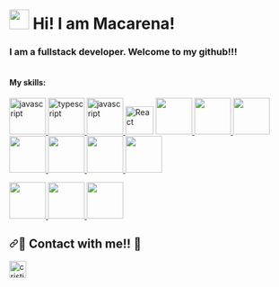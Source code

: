 <h1><a target="_blank" rel="noopener noreferrer nofollow" href="https://camo.githubusercontent.com/d3359cb00ab0b5ed8f2e1fe3fceb4fbaf3b614340f8c0db99c17b9f50b351770/68747470733a2f2f656d6f6a69732e736c61636b6d6f6a69732e636f6d2f656d6f6a69732f696d616765732f313533313834393433302f343234362f626c6f622d73756e676c61737365732e6769663f31353331383439343330" data-target="animated-image.originalLink"><img src="https://camo.githubusercontent.com/d3359cb00ab0b5ed8f2e1fe3fceb4fbaf3b614340f8c0db99c17b9f50b351770/68747470733a2f2f656d6f6a69732e736c61636b6d6f6a69732e636f6d2f656d6f6a69732f696d616765732f313533313834393433302f343234362f626c6f622d73756e676c61737365732e6769663f31353331383439343330" data-canonical-src="https://emojis.slackmojis.com/emojis/images/1531849430/4246/blob-sunglasses.gif?1531849430" width="35" style=" display: inline-block;" data-target="animated-image.originalImage"></a> Hi! I am Macarena!</h1>
<h3> I am a fullstack developer. Welcome to my github!!!</h3>
<img src="https://iconos8.es/icon/TP9RR7DE1AuH/c%C3%B3digo" alt="">

#### My skills:


<p align="left"> 
  <a href="https://www.typescriptlang.org/" target="_blank"> 
    <img src="https://upload.wikimedia.org/wikipedia/commons/thumb/4/4c/Typescript_logo_2020.svg/1200px-Typescript_logo_2020.svg.png" alt="javascript" width="65" height="65"/> 
 <a href="https://www.javascript.com/" target="_blank"> 
<img src="https://cdn.pixabay.com/photo/2015/04/23/17/41/javascript-736400_1280.png" alt="typescript" width="65" height="65"/> </a>
<a href="https://www.php.net/" target="_blank"> 
<img src="https://www.php.net/images/meta-image.png" alt="javascript" width="65" height="65"/>  </a>
<a target="_blank" rel="noopener noreferrer nofollow" href="https://camo.githubusercontent.com/518977ed5e52020624daf41cf644046368af610f19a7b1220dd1d58377d08288/68747470733a2f2f70726f66696c696e61746f722e7269736861762e6465762f736b696c6c732d6173736574732f72656163742d6f726967696e616c2d776f72646d61726b2e737667"><img alt="React" height="50" width="50" src="https://camo.githubusercontent.com/518977ed5e52020624daf41cf644046368af610f19a7b1220dd1d58377d08288/68747470733a2f2f70726f66696c696e61746f722e7269736861762e6465762f736b696c6c732d6173736574732f72656163742d6f726967696e616c2d776f72646d61726b2e737667" data-canonical-src="https://profilinator.rishav.dev/skills-assets/react-original-wordmark.svg" style="max-width: 100%;"></a>
<a href="https:https://angular.io/cli" target="_blank"> 
<img src="https://angular.io/assets/images/logos/angular/shield-large.svg" width="65" height="65"/> 
</a>
<a href="https://es.vuejs.org/v2/guide/" target="_blank"> 
<img src="https://elbywan.github.io/bosket/assets/vue.svg" width="65" height="65"/> 
</a>
<a href="https://www.mysql.com/" target="_blank"> 
<img src="https://proximahost.es/blog/wp-content/uploads/2021/07/MySQL.jpg" width="65" height="65"/> 
</a><a href="https://developers.facebook.com/?locale=es_ES" target="_blank"> 
<img src="https://www.muycomputer.com/wp-content/uploads/2022/04/Meta-1-1000x600.jpg" width="65" height="65"/> 
</a>
    
<a href="https://firebase.google.com/" target="_blank"> 
<img src="https://cursos.delenaformacion.com/5542-large_default/curso-de-firebase.jpg" width="65" height="65"/> 
</a>
    
<a href="https://es.redux.js.org/" target="_blank"> 
<img src="https://daqxzxzy8xq3u.cloudfront.net/wp-content/uploads/2019/04/21032431/redux-cover-imgage.jpg" width="65" height="65"/> 
</a>
    
<a href="https://expressjs.com/es/](https://jestjs.io/es-ES/" target="_blank"> 
<img src="https://ih1.redbubble.net/image.404020083.1876/mp,504x498,matte,f8f8f8,t-pad,600x600,f8f8f8.u7.jpg" width="65" height="65"/> 
</a></p>
    
<a href="https://nodejs.org/es/" target="_blank"> 
<img src="https://midu.dev/images/tags/node.png" width="65" height="65"/> 
</a>
    
<a href="https://www.mongodb.com/cloud/atlas/lp/try4?utm_source=google&utm_campaign=search_gs_pl_evergreen_atlas_core_prosp-brand_gic-null_emea-es_ps-all_desktop_eng_lead&utm_term=mongodb&utm_medium=cpc_paid_search&utm_ad=e&utm_ad_campaign_id=12212624563&adgroup=115749706983&gclid=Cj0KCQiA7bucBhCeARIsAIOwr-85FLq1pe_XoGuyALbDp46FQbbgd4zzGTQtDIqotOjPpu7FWM05kCcaApVtEALw_wcB" target="_blank"> 
<img src="https://victorroblesweb.es/wp-content/uploads/2016/11/mongodb.png" width="65" height="65"/> 
</a>
    
<a href="https://expressjs.com/es/" target="_blank"> 
<img src="https://ih1.redbubble.net/image.438908244.6144/st,small,507x507-pad,600x600,f8f8f8.u2.jpg" width="65" height="65"/> 
</a></p>
  

  
  
  

  
  
  
<h2 dir="auto"><a id="user-content--contact-with-me-" class="anchor" aria-hidden="true" href="#-contact-with-me-"><svg class="octicon octicon-link" viewBox="0 0 16 16" version="1.1" width="16" height="16" aria-hidden="true"><path fill-rule="evenodd" d="M7.775 3.275a.75.75 0 001.06 1.06l1.25-1.25a2 2 0 112.83 2.83l-2.5 2.5a2 2 0 01-2.83 0 .75.75 0 00-1.06 1.06 3.5 3.5 0 004.95 0l2.5-2.5a3.5 3.5 0 00-4.95-4.95l-1.25 1.25zm-4.69 9.64a2 2 0 010-2.83l2.5-2.5a2 2 0 012.83 0 .75.75 0 001.06-1.06 3.5 3.5 0 00-4.95 0l-2.5 2.5a3.5 3.5 0 004.95 4.95l1.25-1.25a.75.75 0 00-1.06-1.06l-1.25 1.25a2 2 0 01-2.83 0z"></path></svg></a><g-emoji class="g-emoji" alias="handshake" fallback-src="https://github.githubassets.com/images/icons/emoji/unicode/1f91d.png">🤝</g-emoji> Contact with me!! <g-emoji class="g-emoji" alias="handshake" fallback-src="https://github.githubassets.com/images/icons/emoji/unicode/1f91d.png">🤝</g-emoji></h2>
<a href="https://www.linkedin.com/in/macarena-sotomayor-fern%C3%A1ndez-ayuso-332564237/" rel="nofollow">
<img align="left" src="https://cdn-icons-png.flaticon.com/512/145/145807.png" alt="cristian | telegram" height="30" width="30" style="max-width: 100%;"></a>



<!--
**Macaeco/Macaeco** is a ✨ _special_ ✨ repository because its `README.md` (this file) appears on your GitHub profile.

Here are some ideas to get you started:

- 🔭 I’m currently working on ...
- 🌱 I’m currently learning ...
- 👯 I’m looking to collaborate on ...
- 🤔 I’m looking for help with ...
- 💬 Ask me about ...
- 📫 How to reach me: ...
- 😄 Pronouns: ...
- ⚡ Fun fact: ...
-->
